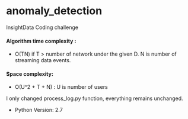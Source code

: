 # anomaly_detection
InsightData Coding challenge

#### Algorithm time complexity :

- O(TN) if T > number of network under the given D. N is number of streaming data events.

#### Space complexity:

- O(U^2 + T + N)   : U is number of users

I only changed process_log.py function, everything remains unchanged.

- Python Version: 2.7
